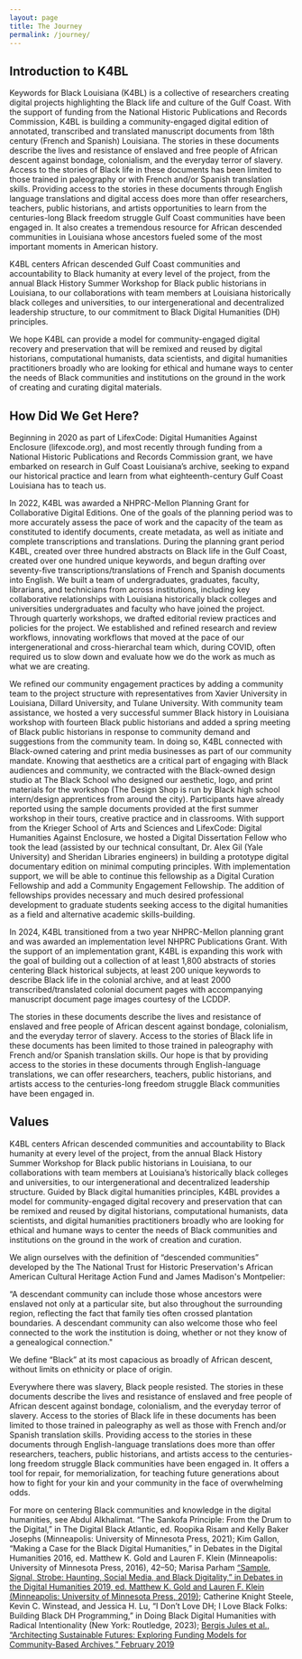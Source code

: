 ```yaml
---
layout: page
title: The Journey
permalink: /journey/
---
```

## Introduction to K4BL

Keywords for Black Louisiana (K4BL) is a collective of researchers creating digital projects highlighting the Black life and culture of the Gulf Coast. With the support of funding from the National Historic Publications and Records Commission, K4BL is building a community-engaged digital edition of annotated, transcribed and translated manuscript documents from 18th century (French and Spanish) Louisiana. The stories in these documents describe the lives and resistance of enslaved and free people of African descent against bondage, colonialism, and the everyday terror of slavery. Access to the stories of Black life in these documents has been limited to those trained in paleography or with French and/or Spanish translation skills. Providing access to the stories in these documents through English language translations and digital access does more than offer researchers, teachers, public historians, and artists opportunities to learn from the centuries-long Black freedom struggle Gulf Coast communities have been engaged in. It also creates a tremendous resource for African descended communities in Louisiana whose ancestors fueled some of the most important moments in American history.  

K4BL centers African descended Gulf Coast communities and accountability to Black humanity at every level of the project, from the annual Black History Summer Workshop for Black public historians in Louisiana, to our collaborations with team members at Louisiana historically black colleges and universities, to our intergenerational and decentralized leadership structure, to our commitment to Black Digital Humanities (DH) principles.  

We hope K4BL can provide a model for community-engaged digital recovery and preservation that will be remixed and reused by digital historians, computational humanists, data scientists, and digital humanities practitioners broadly who are looking for ethical and humane ways to center the needs of Black communities and institutions on the ground in the work of creating and curating digital materials.   


## How Did We Get Here?
Beginning in 2020 as part of LifexCode: Digital Humanities Against Enclosure (lifexcode.org), and most recently through funding from a National Historic Publications and Records Commission grant, we have embarked on research in Gulf Coast Louisiana’s archive, seeking to expand our historical practice and learn from what eighteenth-century Gulf Coast Louisiana has to teach us.  
  
In 2022, K4BL was awarded a NHPRC-Mellon Planning Grant for Collaborative Digital Editions. One of the goals of the planning period was to more accurately assess the pace of work and the capacity of the team as constituted to identify documents, create metadata, as well as initiate and complete transcriptions and translations. During the planning grant period K4BL, created over three hundred abstracts on Black life in the Gulf Coast, created over one hundred unique keywords, and begun drafting over seventy-five transcriptions/translations of French and Spanish documents into English. We built a team of undergraduates, graduates, faculty, librarians, and technicians from across institutions, including key collaborative relationships with Louisiana historically black colleges and universities undergraduates and faculty who have joined the project. Through quarterly workshops, we drafted editorial review practices and policies for the project. We established and refined research and review workflows, innovating workflows that moved at the pace of our intergenerational and cross-hierarchal team which, during COVID, often required us to slow down and evaluate how we do the work as much as what we are creating.  
  
We refined our community engagement practices by adding a community team to the project structure with representatives from Xavier University in Louisiana, Dillard University, and Tulane University. With community team assistance, we hosted a very successful summer Black history in Louisiana workshop with fourteen Black public historians and added a spring meeting of Black public historians in response to community demand and suggestions from the community team. In doing so, K4BL connected with Black-owned catering and print media businesses as part of our community mandate. Knowing that aesthetics are a critical part of engaging with Black audiences and community, we contracted with the Black-owned design studio at The Black School who designed our aesthetic, logo, and print materials for the workshop (The Design Shop is run by Black high school intern/design apprentices from around the city). Participants have already reported using the sample documents provided at  the first summer workshop in their tours, creative practice and in classrooms. With support from the Krieger School of Arts and Sciences and LifexCode: Digital Humanities Against Enclosure, we hosted a Digital Dissertation Fellow who took the lead (assisted by our technical consultant, Dr. Alex Gil (Yale University) and Sheridan Libraries engineers) in building a prototype digital documentary edition on minimal computing principles. With implementation support, we will be able to continue this fellowship as a Digital Curation Fellowship and add a Community Engagement Fellowship. The addition of fellowships provides necessary and much desired professional development to graduate students seeking access to the digital humanities as a field and alternative academic skills-building.  
  
In 2024, K4BL transitioned from a two year NHPRC-Mellon planning grant and was awarded an implementation level NHPRC Publications Grant. With the support of an implementation grant, K4BL is expanding this work with the goal of building out a collection of at least 1,800 abstracts of stories centering Black historical subjects, at least 200 unique keywords to describe Black life in the colonial archive, and at least 2000 transcribed/translated colonial document pages with accompanying manuscript document page images courtesy of the LCDDP.  
  
The stories in these documents describe the lives and resistance of enslaved and free people of African descent against bondage, colonialism, and the everyday terror of slavery. Access to the stories of Black life in these documents has been limited to those trained in paleography with French and/or Spanish translation skills. Our hope is that by providing access to the stories in these documents through English-language translations, we can offer researchers, teachers, public historians, and artists access to the centuries-long freedom struggle Black communities have been engaged in.  

## Values  

K4BL centers African descended communities and accountability to Black humanity at every level of the project, from the annual Black History Summer Workshop for Black public historians in Louisiana, to our collaborations with team members at Louisiana’s historically black colleges and universities, to our intergenerational and decentralized leadership structure. Guided by Black digital humanities principles, K4BL provides a model for community-engaged digital recovery and preservation that can be remixed and reused by digital historians, computational humanists, data scientists, and digital humanities practitioners broadly who are looking for ethical and humane ways to center the needs of Black communities and institutions on the ground in the work of creation and curation.

We align ourselves with the definition of “descended communities” developed by the The National Trust for Historic Preservation's African American Cultural Heritage Action Fund and James Madison's Montpelier:

“A descendant community can include those whose ancestors were enslaved not only at a particular site, but also throughout the surrounding region, reflecting the fact that family ties often crossed plantation boundaries. A descendant community can also welcome those who feel connected to the work the institution is doing, whether or not they know of a genealogical connection."

We define “Black” at its most capacious as broadly of African descent, without limits on ethnicity or place of origin.  

Everywhere there was slavery, Black people resisted. The stories in these documents describe the lives and resistance of enslaved and free people of African descent against bondage, colonialism, and the everyday terror of slavery. Access to the stories of Black life in these documents has been limited to those trained in paleography as well as those with French and/or Spanish translation skills. Providing access to the stories in these documents through English-language translations does more than offer researchers, teachers, public historians, and artists access to the centuries-long freedom struggle Black communities have been engaged in. It offers a tool for repair, for memorialization, for teaching future generations about how to fight for your kin and your community in the face of overwhelming odds.  

For more on centering Black communities and knowledge in the digital humanities, see Abdul Alkhalimat. “The Sankofa Principle: From the Drum to the Digital,” in The Digital Black Atlantic, ed. Roopika Risam and Kelly Baker Josephs (Minneapolis: University of Minnesota Press, 2021); Kim Gallon, “Making a Case for the Black Digital Humanities,” in Debates in the Digital Humanities 2016, ed. Matthew K. Gold and Lauren F. Klein (Minneapolis: University of Minnesota Press, 2016), 42–50; Marisa Parham [“Sample, Signal, Strobe: Haunting, Social Media, and Black Digitality,” in Debates in the Digital Humanities 2019, ed. Matthew K. Gold and Lauren F. Klein (Minneapolis: University of Minnesota Press, 2019)](https://dhdebates.gc.cuny.edu/read/untitled-f2acf72c-a469-49d8-be35-67f9ac1e3a60/section/0fa03a28-d067-40b3-8ab1-b94d46bf00b6); Catherine Knight Steele, Kevin C. Winstead, and Jessica H. Lu, “I Don’t Love DH; I Love Black Folks: Building Black DH Programming,” in Doing Black Digital Humanities with Radical Intentionality (New York: Routledge, 2023); [Bergis Jules et al., “Architecting Sustainable Futures: Exploring Funding Models for Community-Based Archives,” February 2019](https://shiftdesign.org/content/uploads/2019/02/ArchitectingSustainableFutures-2019-report.pdf)
